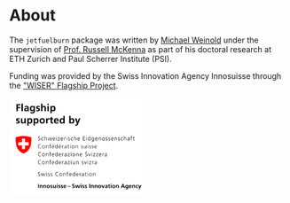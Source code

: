 # About

The `jetfuelburn` package was written by [Michael Weinold](https://github.com/michaelweinold?tab=repositories) under the supervision of [Prof. Russell McKenna](https://esc.ethz.ch/people/person-detail.mckenna.html) as part of his doctoral research at ETH Zurich and Paul Scherrer Institute (PSI).

Funding was provided by the Swiss Innovation Agency Innosuisse through the ["WISER" Flagship Project](https://wiser-climate.com).

<img src="https://raw.githubusercontent.com/sustainableaviation/jetfuelburn/refs/heads/main/docs/_static/logo/Innosuisse_Logo_supported_Flagship_rgb_EN.svg" width="250">